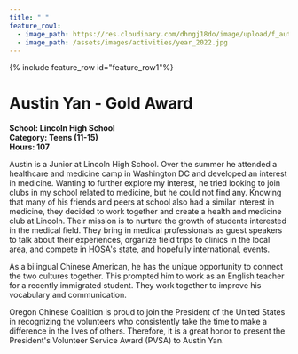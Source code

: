 ```yaml
---
title: " "
feature_row1:
  - image_path: https://res.cloudinary.com/dhngj18do/image/upload/f_auto,q_auto/v1/images/pvsa/2022_Austin_Yan
  - image_path: /assets/images/activities/year_2022.jpg
---
```


{% include feature_row id="feature_row1"%}

# Austin Yan - Gold Award

**School: Lincoln High School**  
**Category: Teens (11-15)**  
**Hours: 107**  

Austin is a Junior at Lincoln High School. Over the summer he attended a healthcare and medicine camp in Washington DC and developed an interest in medicine. Wanting to further explore my interest, he tried looking to join clubs in my school related to medicine, but he could not find any. Knowing that many of his friends and peers at school also had a similar interest in medicine, they decided to work together and create a health and medicine club at Lincoln. Their mission is to nurture the growth of students interested in the medical field. They bring in medical professionals as guest speakers to talk about their experiences, organize field trips to clinics in the local area, and compete in [HOSA](https://hosa.org/)'s state, and hopefully international, events.

As a bilingual Chinese American, he has the unique opportunity to connect the two cultures together. This prompted him to work as an English teacher for a recently immigrated student. They work together to improve his vocabulary and communication.

Oregon Chinese Coalition is proud to join the President of the United States in recognizing the volunteers who consistently take the time to make a difference in the lives of others. Therefore, it is a great honor to present the President's Volunteer Service Award (PVSA) to Austin Yan.
